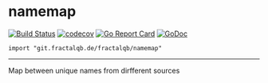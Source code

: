 # namemap
[![Build Status](https://travis-ci.org/fractalqb/namemap.svg)](https://travis-ci.org/fractalqb/namemap)
[![codecov](https://codecov.io/gh/fractalqb/namemap/branch/master/graph/badge.svg)](https://codecov.io/gh/fractalqb/namemap)
[![Go Report Card](https://goreportcard.com/badge/github.com/fractalqb/namemap)](https://goreportcard.com/report/github.com/fractalqb/namemap)
[![GoDoc](https://godoc.org/github.com/fractalqb/namemap?status.svg)](https://godoc.org/github.com/fractalqb/namemap)

`import "git.fractalqb.de/fractalqb/namemap"`

---

Map between unique names from dirfferent sources
